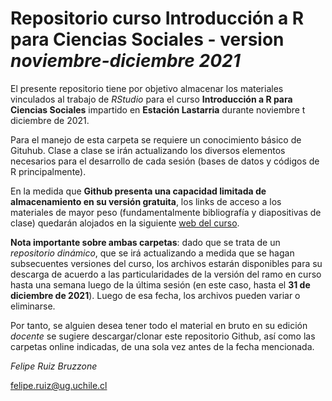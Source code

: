 # Repositorio curso Introducción a R para Ciencias Sociales - version *noviembre-diciembre 2021*

El presente repositorio tiene por objetivo almacenar los materiales vinculados al trabajo de *RStudio* para el curso **Introducción a R para Ciencias Sociales** impartido en **Estación Lastarria** durante noviembre t diciembre de 2021.

Para el manejo de esta carpeta se requiere un conocimiento básico de Gituhub. Clase a clase se irán actualizando los diversos elementos necesarios para el desarrollo de cada sesión (bases de datos y códigos de R principalmente).

En la medida que **Github presenta una capacidad limitada de almacenamiento en su versión gratuita**, los links de acceso a los materiales de mayor peso (fundamentalmente bibliografía y diapositivas de clase) quedarán alojados en la siguiente [web del curso](https://sites.google.com/ug.uchile.cl/felipe-srb/docencia/introducci%C3%B3n-a-r-para-ciencias-sociales).

**Nota importante sobre ambas carpetas**: dado que se trata de un *repositorio dinámico*, que se irá actualizando a medida que se hagan subsecuentes versiones del curso, los archivos estarán disponibles para su descarga de acuerdo a las particularidades de la versión del ramo en curso hasta una semana luego de la última sesión (en este caso, hasta el **31 de diciembre de 2021**). Luego de esa fecha, los archivos pueden variar o eliminarse.

Por tanto, se alguien desea tener todo el material en bruto en su edición *docente* se sugiere descargar/clonar este repositorio Github, así como las carpetas online indicadas, de una sola vez antes de la fecha mencionada.

*Felipe Ruiz Bruzzone*

[felipe.ruiz@ug.uchile.cl](felipe.ruiz@ug.uchile.cl) 